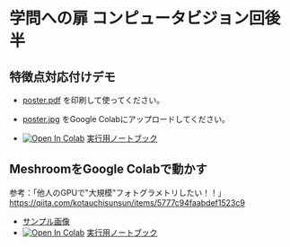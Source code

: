 # 学問への扉 コンピュータビジョン回後半

## 特徴点対応付けデモ

- [poster.pdf](poster.pdf) を印刷して使ってください。

- [poster.jpg](poster.jpg) をGoogle Colabにアップロードしてください。

- [![Open In Colab](https://colab.research.google.com/assets/colab-badge.svg)](https://colab.research.google.com/github/fumio125/machikane_cv/blob/main/keypoint.ipynb) [実行用ノートブック](keypoint.ipynb)


## MeshroomをGoogle Colabで動かす

参考：「他人のGPUで"大規模"フォトグラメトリしたい！！」
https://qiita.com/kotauchisunsun/items/5777c94faabdef1523c9

- [サンプル画像](https://drive.google.com/file/d/13qDSyqqi3r0tevGgi0sMH90DvDSL7Txd/view?usp=sharing)
- [![Open In Colab](https://colab.research.google.com/assets/colab-badge.svg)](https://colab.research.google.com/github/fumio125/meshroom_colab/blob/main/meshroom.ipynb) [実行用ノートブック](meshroom.ipynb)
